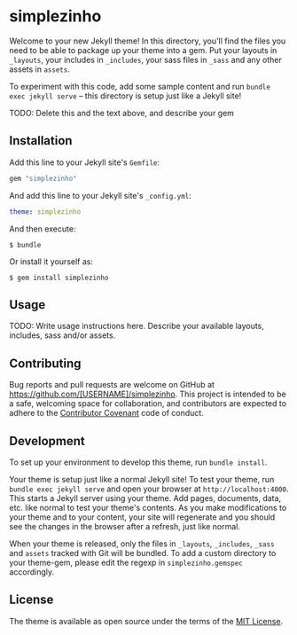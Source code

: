 # simplezinho

Welcome to your new Jekyll theme! In this directory, you'll find the files you need to be able to package up your theme into a gem. Put your layouts in `_layouts`, your includes in `_includes`, your sass files in `_sass` and any other assets in `assets`.

To experiment with this code, add some sample content and run `bundle exec jekyll serve` – this directory is setup just like a Jekyll site!

TODO: Delete this and the text above, and describe your gem

## Installation

Add this line to your Jekyll site's `Gemfile`:

```ruby
gem "simplezinho"
```

And add this line to your Jekyll site's `_config.yml`:

```yaml
theme: simplezinho
```

And then execute:

    $ bundle

Or install it yourself as:

    $ gem install simplezinho

## Usage

TODO: Write usage instructions here. Describe your available layouts, includes, sass and/or assets.

## Contributing

Bug reports and pull requests are welcome on GitHub at https://github.com/[USERNAME]/simplezinho. This project is intended to be a safe, welcoming space for collaboration, and contributors are expected to adhere to the [Contributor Covenant](https://www.contributor-covenant.org/) code of conduct.

## Development

To set up your environment to develop this theme, run `bundle install`.

Your theme is setup just like a normal Jekyll site! To test your theme, run `bundle exec jekyll serve` and open your browser at `http://localhost:4000`. This starts a Jekyll server using your theme. Add pages, documents, data, etc. like normal to test your theme's contents. As you make modifications to your theme and to your content, your site will regenerate and you should see the changes in the browser after a refresh, just like normal.

When your theme is released, only the files in `_layouts`, `_includes`, `_sass` and `assets` tracked with Git will be bundled.
To add a custom directory to your theme-gem, please edit the regexp in `simplezinho.gemspec` accordingly.

## License

The theme is available as open source under the terms of the [MIT License](https://opensource.org/licenses/MIT).
